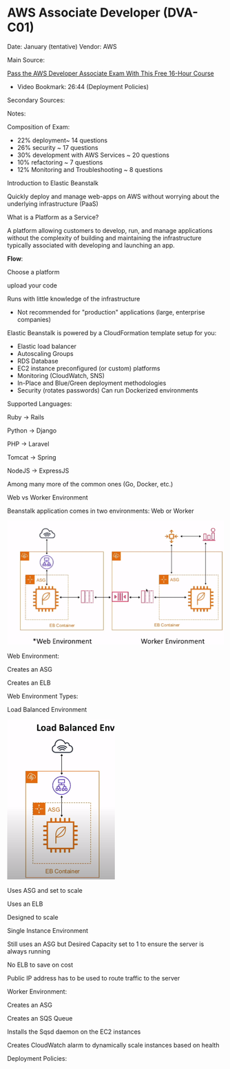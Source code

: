 # AWS Associate Developer (DVA-C01)

Date: January (tentative)
Vendor: AWS

Main Source:

[Pass the AWS Developer Associate Exam With This Free 16-Hour Course](https://www.freecodecamp.org/news/pass-the-aws-developer-associate-exam-with-this-free-16-hour-course/)

- Video Bookmark: 26:44 (Deployment Policies)

Secondary Sources:

[](https://d1.awsstatic.com/whitepapers/architecture/AWS_Well-Architected_Framework.pdf)

[](https://d1.awsstatic.com/whitepapers/DevOps/practicing-continuous-integration-continuous-delivery-on-AWS.pdf)

[](https://d1.awsstatic.com/whitepapers/microservices-on-aws.pdf)

[](https://d1.awsstatic.com/whitepapers/serverless-architectures-with-aws-lambda.pdf)

[](https://d1.awsstatic.com/whitepapers/optimizing-enterprise-economics-serverless-architectures.pdf)

[](https://d1.awsstatic.com/whitepapers/DevOps/running-containerized-microservices-on-aws.pdf)

[](https://d1.awsstatic.com/whitepapers/AWS_Blue_Green_Deployments.pdf)

Notes:

Composition of Exam:

- 22% deployment~ 14 questions
- 26% security ~ 17 questions
- 30% development with AWS Services ~ 20 questions
- 10% refactoring ~ 7 questions
- 12% Monitoring and Troubleshooting ~ 8 questions

Introduction to Elastic Beanstalk

Quickly deploy and manage web-apps on AWS without worrying about the underlying infrastructure (PaaS) 

What is a Platform as a Service?

A platform allowing customers to develop, run, and manage applications without the complexity of building and maintaining the infrastructure typically associated with developing and launching an app.

**Flow**:

Choose a platform

upload your code

Runs with little knowledge of the infrastructure

- Not recommended for "production" applications (large, enterprise companies)

Elastic Beanstalk is powered by a CloudFormation template setup for you:

- Elastic load balancer
- Autoscaling Groups
- RDS Database
- EC2 instance preconfigured (or custom) platforms
- Monitoring (CloudWatch, SNS)
- In-Place and Blue/Green deployment methodologies
- Security (rotates passwords)
Can run Dockerized environments

Supported Languages:

Ruby → Rails

Python → Django

PHP → Laravel

Tomcat → Spring

NodeJS → ExpressJS

Among many more of the common ones (Go, Docker, etc.)

Web vs Worker Environment

Beanstalk application comes in two environments: Web or Worker

![AWS%20Associate%20Developer%20(DVA-C01)%207cf726569eff442b9068f50cc411381c/Untitled.png](AWS%20Associate%20Developer%20(DVA-C01)%207cf726569eff442b9068f50cc411381c/Untitled.png)

Web Environment:

Creates an ASG

Creates an ELB

Web Environment Types:

Load Balanced Environment

![AWS%20Associate%20Developer%20(DVA-C01)%207cf726569eff442b9068f50cc411381c/Untitled%201.png](AWS%20Associate%20Developer%20(DVA-C01)%207cf726569eff442b9068f50cc411381c/Untitled%201.png)

Uses ASG and set to scale

Uses an ELB

Designed to scale

Single Instance Environment

Still uses an ASG but Desired Capacity set to 1 to ensure the server is always running

No ELB to save on cost

Public IP address has to be used to route traffic to the server

Worker Environment:

Creates an ASG

Creates an SQS Queue

Installs the Sqsd daemon on the EC2 instances

Creates CloudWatch alarm to dynamically scale instances based on health

Deployment Policies: